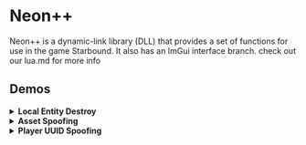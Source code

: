 # Neon++
Neon++ is a dynamic-link library (DLL) that provides a set of functions for use in the game Starbound. It also has an ImGui interface branch.
check out our lua.md for more info

## Demos

<details>
<summary><b>Local Entity Destroy</b></summary>
<br>
Get rid of what you dont like! With Neon++ you can locally destroy entities.
<br>
<br>
  
![Neon_Local_Entity_Destroy](https://user-images.githubusercontent.com/111540866/235007493-9f8d77c3-c257-4f7b-9ce9-c8faf10c5fe1.gif)
</details>

<details>
<summary><b>Asset Spoofing</b></summary>
<br>
Tired of being locked from servers that dont allow you to use your fancy custom stuff? Neon++ got your back with asset spoofing!
Just get the needed asset-digest from the logs and spoof it later with Neon++!
<br>
<br>
  
![Neon_Set_Asset_Digest](https://user-images.githubusercontent.com/111540866/235007533-bb019c40-ac98-42ae-b8d4-51bc289b8dc0.gif)

![Neon_Get_Asset_Digest](https://user-images.githubusercontent.com/111540866/235007537-068e9832-944e-4c6a-9935-fe398e6e53f3.gif)
</details>

<details>
<summary><b>Player UUID Spoofing</b></summary>
<br>
Spoof your UUID with Neon++! This provides some protection from unwanted visitors. (We will work on ways to make it even more protective!)
<br>
<br>

![Neon_Set_Player_UUID](https://user-images.githubusercontent.com/111540866/235007581-6786e028-b447-4209-b816-85a72c7cc594.gif)
</details>
